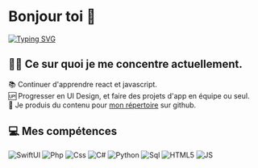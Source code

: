 # Bonjour toi 👋
[![Typing SVG](https://readme-typing-svg.herokuapp.com?color=%2336BCF7&size=24&lines=Fullstack+developper;Javascript+novice)](https://git.io/typing-svg)
## 👨‍💻 Ce sur quoi je me concentre actuellement.
📚 Continuer d'apprendre react et javascript.<br/>
🆙 Progresser en UI Design, et faire des projets d'app en équipe ou seul.<br/>
💪 Je produis du contenu pour <a href="https://github.com/MickaelMoon?tab=repositories">mon répertoire</a> sur github.<br/>

## 💻 Mes compétences
<p>
<img alt="SwiftUI" src="https://img.shields.io/badge/-SwiftUI-0061FF?style=flat-square&logo=swift&logoColor=white" />
<img alt="Php" src="https://img.shields.io/badge/-Php-8E44AD?style=flat-square&logo=swift&logoColor=white" />
<img alt="Css" src="https://img.shields.io/badge/-Css-03A9F4?style=flat-square&logo=swift&logoColor=white" />
<img alt="C#" src="[https://img.shields.io/badge/-CSharp-2ECC71?style=flat-square&logo=swift&logoColor=white" />
<img alt="Python" src="https://img.shields.io/badge/-Python-F1C40F?style=flat-square&logo=swift&logoColor=white" />
<img alt="Sql" src="https://img.shields.io/badge/-Sql-F472D0?style=flat-square&logo=swift&logoColor=white" />
<img alt="HTML5" src="https://img.shields.io/badge/-HTML5-ff3d00?style=flat-square&logo=html5&logoColor=white" />
<img alt="JS" src="https://img.shields.io/badge/JavaScript-F7DF1E?style=for-the-badge&logo=JavaScript&logoColor=white" />
</p>
